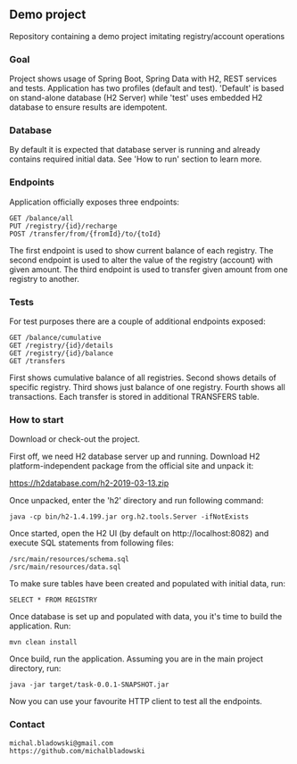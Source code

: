 ## Demo project
Repository containing a demo project imitating registry/account operations

### Goal
Project shows usage of Spring Boot, Spring Data with H2, REST services and tests.
Application has two profiles (default and test). 'Default' is based on stand-alone database (H2 Server)
while 'test' uses embedded H2 database to ensure results are idempotent.

### Database
By default it is expected that database server is running and already contains required initial data.
See 'How to run' section to learn more.

### Endpoints
Application officially exposes three endpoints:
```
GET /balance/all
PUT /registry/{id}/recharge
POST /transfer/from/{fromId}/to/{toId}
```

The first endpoint is used to show current balance of each registry.
The second endpoint is used to alter the value of the registry (account) with given amount.
The third endpoint is used to transfer given amount from one registry to another.

### Tests
For test purposes there are a couple of additional endpoints exposed:
```
GET /balance/cumulative
GET /registry/{id}/details
GET /registry/{id}/balance
GET /transfers
```

First shows cumulative balance of all registries.
Second shows details of specific registry.
Third shows just balance of one registry.
Fourth shows all transactions. Each transfer is stored in additional TRANSFERS table.

### How to start
Download or check-out the project.

First off, we need H2 database server up and running.
Download H2 platform-independent package from the official site and unpack it:

https://h2database.com/h2-2019-03-13.zip

Once unpacked, enter the 'h2' directory and run following command:
```
java -cp bin/h2-1.4.199.jar org.h2.tools.Server -ifNotExists
```

Once started, open the H2 UI (by default on http://localhost:8082) 
and execute SQL statements from following files:
```
/src/main/resources/schema.sql
/src/main/resources/data.sql
```
To make sure tables have been created and populated with initial data, run:
```
SELECT * FROM REGISTRY
```
Once database is set up and populated with data, you it's time to build the application. 
Run:
```
mvn clean install
```

Once build, run the application. Assuming you are in the main project directory, run:
```
java -jar target/task-0.0.1-SNAPSHOT.jar
```

Now you can use your favourite HTTP client to test all the endpoints.

### Contact
```
michal.bladowski@gmail.com
https://github.com/michalbladowski
```